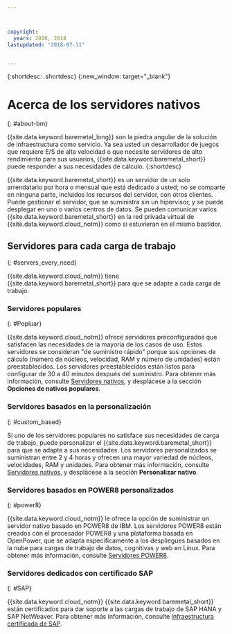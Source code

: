 ```yaml
---



copyright:
  years: 2016, 2018
lastupdated: "2018-07-11"


---
```


{:shortdesc: .shortdesc}
{:new_window: target="_blank"}

# Acerca de los servidores nativos
{: #about-bm}

{{site.data.keyword.baremetal_long}} son la piedra angular de la solución de infraestructura como servicio. Ya sea usted un desarrollador de juegos que requiere E/S de alta velocidad o que necesite servidores de alto rendimiento para sus usuarios, {{site.data.keyword.baremetal_short}} puede responder a sus necesidades de cálculo.
{:shortdesc}

{{site.data.keyword.baremetal_short}} es un servidor de un solo arrendatario por hora o mensual que está dedicado a usted; no se comparte en ninguna parte, incluidos los recursos del servidor, con otros clientes. Puede gestionar el servidor, que se suministra sin un hipervisor, y se puede desplegar en uno o varios centros de datos. Se pueden comunicar varios {{site.data.keyword.baremetal_short}} en la red privada virtual de {{site.data.keyword.cloud_notm}} como si estuvieran en el mismo bastidor.

## Servidores para cada carga de trabajo
{: #servers_every_need}

{{site.data.keyword.cloud_notm}} tiene {{site.data.keyword.baremetal_short}} para que se adapte a cada carga de trabajo.

### Servidores populares
{: #Popluar}

{{site.data.keyword.cloud_notm}} ofrece servidores preconfigurados que satisfacen las necesidades de la mayoría de los casos de uso. Estos servidores se consideran "de suministro rápido" porque sus opciones de cálculo (número de núcleos, velocidad, RAM y número de unidades) están preestablecidos. Los servidores preestablecidos están listos para configurar de 30 a 40 minutos después del suministro. Para obtener más información, consulte [Servidores nativos](https://www.ibm.com/cloud/bare-metal-servers), y desplácese a la sección **Opciones de nativos populares**.

### Servidores basados en la personalización
{: #custom_based}

Si uno de los servidores populares no satisface sus necesidades de carga de trabajo, puede personalizar el {{site.data.keyword.baremetal_short}} para que se adapte a sus necesidades. Los servidores personalizados se suministran entre 2 y 4 horas y ofrecen una mayor variedad de núcleos, velocidades, RAM y unidades. Para obtener más información, consulte [Servidores nativos](https://www.ibm.com/cloud/bare-metal-servers), y desplácese a la sección **Personalizar nativo**.

### Servidores basados en POWER8 personalizados
{: #power8}

{{site.data.keyword.cloud_notm}} le ofrece la opción de suministrar un servidor nativo basado en POWER8 de IBM. Los servidores POWER8 están creados con el procesador POWER8 y una plataforma basada en OpenPower, que se adapta específicamente a los despliegues basados en la nube para cargas de trabajo de datos, cognitivas y web en Linux. Para obtener más información, consulte [Servidores POWER8](https://www.ibm.com/cloud/bare-metal-servers/power).

### Servidores dedicados con certificado SAP
{: #SAP}

{{site.data.keyword.cloud_notm}} {{site.data.keyword.baremetal_short}} están certificados para dar soporte a las cargas de trabajo de SAP HANA y SAP NetWeaver. Para obtener más información, consulte [Infraestructura certificada de SAP](https://www.ibm.com/cloud/bare-metal-servers/sap).
